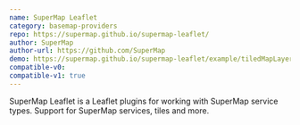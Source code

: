 ```yaml
---
name: SuperMap Leaflet
category: basemap-providers
repo: https://supermap.github.io/supermap-leaflet/
author: SuperMap
author-url: https://github.com/SuperMap
demo: https://supermap.github.io/supermap-leaflet/example/tiledMapLayer.html
compatible-v0:
compatible-v1: true
---
```


SuperMap Leaflet is a Leaflet plugins for working with SuperMap service types.         Support for SuperMap services, tiles and more.
